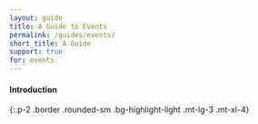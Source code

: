 ```yaml
---
layout: guide
title: A Guide to Events
permalink: /guides/events/
short_title: A Guide
support: true
for: events
---
```


#### Introduction
{:.p-2 .border .rounded-sm .bg-highlight-light .mt-lg-3 .mt-xl-4}
